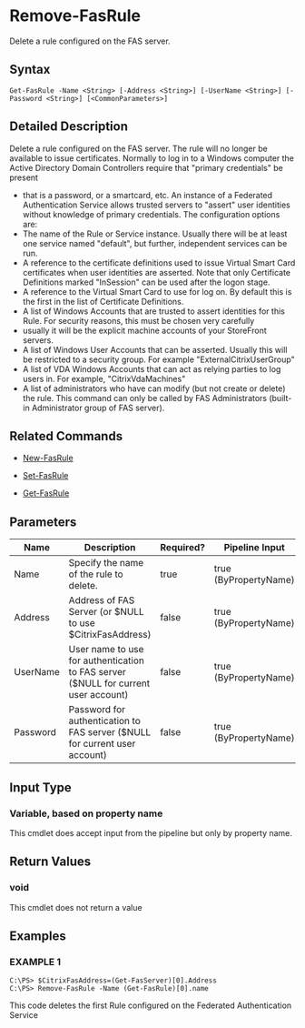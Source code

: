 # Remove-FasRule

Delete a rule configured on the FAS server.

## Syntax

`Get-FasRule -Name <String> [-Address <String>] [-UserName <String>] [-Password <String>] [<CommonParameters>]`

## Detailed Description

Delete a rule configured on the FAS server. The rule will no longer be available to issue certificates. Normally to log in to a Windows computer the Active Directory Domain Controllers require that "primary credentials" be present

-  that is a password, or a smartcard, etc. An instance of a Federated Authentication Service allows trusted servers to "assert" user identities without knowledge of primary credentials. The configuration options are:
-  The name of the Rule or Service instance. Usually there will be at least one service named "default", but further, independent services can be run.
-  A reference to the certificate definitions used to issue Virtual Smart Card certificates when user identities are asserted. Note that only Certificate Definitions marked "InSession" can be used after the logon stage.
-  A reference to the Virtual Smart Card to use for log on. By default this is the first in the list of Certificate Definitions.
-  A list of Windows Accounts that are trusted to assert identities for this Rule. For security reasons, this must be chosen very carefully
-  usually it will be the explicit machine accounts of your StoreFront servers.
-  A list of Windows User Accounts that can be asserted. Usually this will be restricted to a security group. For example "ExternalCitrixUserGroup"
-  A list of VDA Windows Accounts that can act as relying parties to log users in. For example, "CitrixVdaMachines"
-  A list of administrators who have can modify (but not create or delete) the rule. This command can only be called by FAS Administrators (built-in Administrator group of FAS server).

## Related Commands

-  [New-FasRule](New-FasRule.md)

-  [Set-FasRule](Set-FasRule.md)

-  [Get-FasRule](Get-FasRule.md)

## Parameters

| Name     | Description                                                                         | Required? | Pipeline Input        | Default Value      |
|----------|-------------------------------------------------------------------------------------|-----------|-----------------------|--------------------|
| Name     | Specify the name of the rule to delete.                                             | true      | true (ByPropertyName) | (default)          |
| Address  | Address of FAS Server (or \$NULL to use \$CitrixFasAddress)                         | false     | true (ByPropertyName) | \$CitrixFasAddress |
| UserName | User name to use for authentication to FAS server (\$NULL for current user account) | false     | true (ByPropertyName) | \$NULL             |
| Password | Password for authentication to FAS server (\$NULL for current user account)         | false     | true (ByPropertyName) | \$NULL             |

## Input Type

### Variable, based on property name

This cmdlet does accept input from the pipeline but only by property name.

## Return Values

### void

This cmdlet does not return a value

## Examples

### EXAMPLE 1

    C:\PS> $CitrixFasAddress=(Get-FasServer)[0].Address
    C:\PS> Remove-FasRule -Name (Get-FasRule)[0].name

This code deletes the first Rule configured on the Federated Authentication Service
